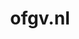 ---
layout: post
title: "ofgv.nl"
internal_url: "/dutchgov/ofgv.nl.html"
subdomains_count: 15
all_subdomains_count: 25
urls_count: 6
ssl_rank: 0
http_rank: 63.833333333333
url_link: /data/ofgv.nl/urls.txt
all_subdomains_link: /data/ofgv.nl/all_subdomains.txt
subdomains_link: /data/ofgv.nl/subdomains.txt
categories: dutchgov
---